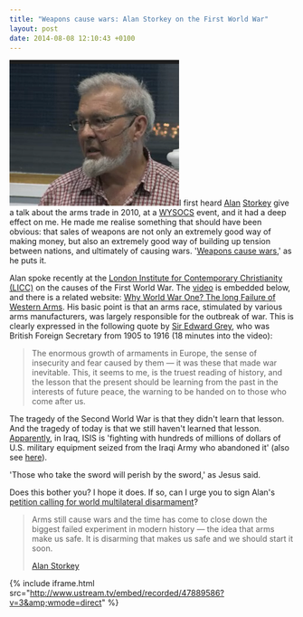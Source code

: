 ```yaml
---
title: "Weapons cause wars: Alan Storkey on the First World War"
layout: post
date: 2014-08-08 12:10:43 +0100
---
```

<img alt="Alan Storkey" title="Alan Storkey" src="/assets/alan-storkey.png" class="alignright" />I first heard [Alan](http://www.alanstorkey.com/) [Storkey](http://en.wikipedia.org/wiki/Alan_Storkey) give a talk about the arms trade in 2010, at a [WYSOCS](http://wysocs.org.uk/) event, and it had a deep effect on me. He made me realise something that should have been obvious: that sales of weapons are not only an extremely good way of making money, but also an extremely good way of building up tension between nations, and ultimately of causing wars. '[Weapons cause wars](http://www.whyworldwar1.com/weapons-cause-wars),' as he puts it.

Alan spoke recently at the [London Institute for Contemporary Christianity (LICC)](http://www.licc.org.uk/) on the causes of the First World War. The [video](http://www.ustream.tv/recorded/47889586) is embedded below, and there is a related website: [Why World War One? The long Failure of Western Arms](http://www.whyworldwar1.com/). His basic point is that an arms race, stimulated by various arms manufacturers, was largely responsible for the outbreak of war. This is clearly expressed in the following quote by [Sir Edward Grey](http://en.wikipedia.org/wiki/Edward_Grey,_1st_Viscount_Grey_of_Fallodon), who was British Foreign Secretary from 1905 to 1916 (18 minutes into the video):

> The enormous growth of armaments in Europe, the sense of insecurity and fear caused by them &mdash; it was these that made war inevitable. This, it seems to me, is the truest reading of history, and the lesson that the present should be learning from the past in the interests of future peace, the warning to be handed on to those who come after us.

The tragedy of the Second World War is that they didn't learn that lesson. And the tragedy of today is that we still haven't learned that lesson. [Apparently](http://www.nytimes.com/2014/08/08/world/middleeast/isis-forces-in-iraq.html), in Iraq, ISIS is 'fighting with hundreds of millions of dollars of U.S. military equipment seized from the Iraqi Army who abandoned it' (also see [here](http://www.businessinsider.com/isis-military-equipment-breakdown-2014-7?op=1)).

'Those who take the sword will perish by the sword,' as Jesus said.

Does this bother you? I hope it does. If so, can I urge you to sign Alan's [petition calling for world multilateral disarmament](http://epetitions.direct.gov.uk/petitions/68002)?

> Arms still cause wars and the time has come to close down the biggest failed experiment in modern history &mdash; the idea that arms make us safe. It is disarming that makes us safe and we should start it soon.
>
> <footer><a href="http://www.whyworldwar1.com/">Alan Storkey</a></footer>

{% include iframe.html src="http://www.ustream.tv/embed/recorded/47889586?v=3&amp;wmode=direct" %}
